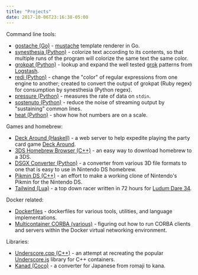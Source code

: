 ```yaml
---
title: "Projects"
date: 2017-10-06T23:16:38-05:00
---
```

Command line tools:

* [gostache (Go)](https://github.com/cromo/gostache) - [mustache](https://mustache.github.io/) template renderer in Go.
* [synesthesia (Python)](https://github.com/cromo/synesthesia) - colorize text according to its contents, so that multiple runs of the program will colorize the same text the same color.
* [grokpat (Python)](https://github.com/cromo/grokpat) - lookup and expand the well tested [grok](https://www.elastic.co/guide/en/logstash/current/plugins-filters-grok.html) patterns from [Logstash](https://www.elastic.co/products/logstash).
* [redi (Python)](https://github.com/cromo/redi) - change the "color" of regular expressions from one engine to another; created to convert the output of grokpat (Ruby regex) for consumption by synesthesia (Python regex).
* [pressure (Python)](https://github.com/cromo/pressure) - measures the rate of data on `stdin`.
* [sostenuto (Python)](https://github.com/cromo/sostenuto) - reduce the noise of streaming output by "sustaining" common lines.
* [heat (Python)](https://github.com/cromo/heat) - show how hot numbers are on a scale.

Games and homebrew:

* [Deck Around (Haskell)](https://github.com/cromo/deck-around-hs) - a web server to help expedite playing the party card game [Deck Around](http://www.deckaround.com/).
* [3DS Homebrew Browser (C++)](https://github.com/zeta0134/3ds-homebrew-browser) - an easy way to download homebrew to a 3DS.
* [DSGX Converter (Python)](https://github.com/zeta0134/dsgx-converter) - a converter from various 3D file formats to one that is easy to use in Nintendo DS homebrew.
* [Pikmin DS (C++)](https://github.com/zeta0134/pikmin-nds) - an effort to make a working clone of Nintendo's Pikmin for the Nintendo DS.
* [Tailwind (Lua)](https://github.com/zeta0134/ludum-dare-34) - a top down racer written in 72 hours for [Ludum Dare 34](http://ludumdare.com/compo/ludum-dare-34/?action=preview&uid=66333).

Docker related:

* [Dockerfiles](https://github.com/cromo/dockerfiles) - dockerfiles for various tools, utilities, and language implementations.
* [Multicontainer CORBA (various)](https://github.com/cromo/multicontainer-corba) - figuring out how to run CORBA clients and servers within the Docker virtual networking environment.

Libraries:

* [Underscore.cpp (C++)](https://github.com/cromo/underscore.cpp) - an attempt at recreating the popular [Underscore.js](http://underscorejs.org/) library for C++ containers.
* [Kanad (Coco)](https://github.com/cromo/kanad) - a converter for Japanese from romaji to kana.
